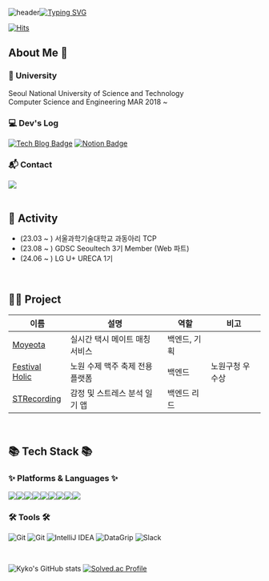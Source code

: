 ![header](https://capsule-render.vercel.app/api?type=waving&color=timeGradient&text=&animation=twinkling&height=80)[![Typing SVG](https://readme-typing-svg.demolab.com?font=Alkatra&weight=500&size=45&duration=3500&pause=3&color=6994CDEE&center=false&vCenter=false&multiline=true&repeat=true&width=1000&height=100&lines=Welcome+to+Kyko's+GitHub!👋)](https://git.io/typing-svg)

[![Hits](https://hits.seeyoufarm.com/api/count/incr/badge.svg?url=https%3A%2F%2Fgithub.com%2Frhrudska987&count_bg=%2379C83D&title_bg=%231B97DE&icon=&icon_color=%23E7E7E7&title=hits&edge_flat=false)](https://hits.seeyoufarm.com)

## About Me 👋
### 🏫 University 
Seoul National University of Science and Technology <br>
Computer Science and Engineering MAR 2018 ~

### 💻 Dev's Log
[![Tech Blog Badge](http://img.shields.io/badge/Tistory-000000?style=for-the-badge&logo=Tistory&logoColor=white&link=https://kyko.tistory.com/)](https://kyko.tistory.com/)
[![Notion Badge](https://img.shields.io/badge/Portfolio-black?style=for-the-badge&logo=Notion&link=https://kyko.notion.site/Backend-Engineer-1ca500cfb36b490d91f75f82de2077a7?pvs=4)](https://kyko.notion.site/Backend-Engineer-1ca500cfb36b490d91f75f82de2077a7?pvs=4)


### :mailbox_with_mail: Contact
<div style="display:flex; flex-direction:row;">
    <a href="mailto:koc2827@gmail.com">
        <img src="https://img.shields.io/badge/Gmail-EA4335?style=for-the-badge&logo=Gmail&logoColor=white"> 
    </a>
</div>
<br>

## 💁 Activity 
- (23.03 ~ ) 서울과학기술대학교 과동아리 TCP
- (23.08 ~ ) GDSC Seoultech 3기 Member (Web 파트)
- (24.06 ~ ) LG U+ URECA 1기
<br>

## 👨‍💻 Project

|이름|설명|역할|비고|
|------|---|---|---|
|[Moyeota](https://github.com/TeamFighting/MoyeoTa-Back)|실시간 택시 메이트 매칭 서비스|백엔드, 기획||
|[Festival Holic](https://github.com/FS-2023-FestivalHolic/FH-Server)|노원 수제 맥주 축제 전용 플랫폼|백엔드|노원구청 우수상|
|[STRecording](https://github.com/Solution-Challenge-stress-solution)|감정 및 스트레스 분석 일기 앱|백엔드 리드||

<br>

## 📚 Tech Stack 📚
### ✨ Platforms & Languages ✨
<div style="display:flex; flex-direction:row;">
    <img src="https://img.shields.io/badge/Java-007396?style=for-the-badge&logo=Java&logoColor=white"> 
    <img src="https://img.shields.io/badge/Spring Boot-6DB33F?style=for-the-badge&logo=spring boot&logoColor=white"> 
    <img src="https://img.shields.io/badge/mysql-4479A1?style=for-the-badge&logo=mysql&logoColor=white">
    <img src="https://img.shields.io/badge/linux-FCC624?style=for-the-badge&logo=linux&logoColor=black"> 
    <img src="https://img.shields.io/badge/apache tomcat-F8DC75?style=for-the-badge&logo=apachetomcat&logoColor=black">
  <br>
    <img src="https://img.shields.io/badge/Amazon EC2-FF9900?style=for-the-badge&logo=amazon ec2&logoColor=white"> 
    <img src="https://img.shields.io/badge/Amazon RDS-527FFF?style=for-the-badge&logo=amazon rds&logoColor=white">
    <img src="https://img.shields.io/badge/GooGle Cloud-4285F4?style=for-the-badge&logo=Google Cloud&logoColor=blue">
    <img src="https://img.shields.io/badge/Docker-2496ED?style=for-the-badge&logo=Docker&logoColor=white"/>
    <br>
</div>
</div>

### 🛠 Tools 🛠
![Git](https://img.shields.io/badge/Git-F05032.svg?&style=for-the-badge&logo=Git&logoColor=white)
![Git](https://img.shields.io/badge/GitHub-181717.svg?&style=for-the-badge&logo=GitHub&logoColor=white)
![IntelliJ IDEA](https://img.shields.io/badge/IntelliJ-000000.svg?&style=for-the-badge&logo=IntelliJ-IDEA&logoColor=white)
![DataGrip](https://img.shields.io/badge/DataGrip-000000?style=for-the-badge&logo=DataGrip&logoColor=white)
![Slack](https://img.shields.io/badge/Slack-4A154B?style=for-the-badge&logo=Slack&logoColor=white)

<br>

![Kyko's GitHub stats](https://github-readme-stats.vercel.app/api?username=rhrudska987&include_all_commits=true&show_icons=true&theme=cobalt)
[![Solved.ac Profile](http://mazassumnida.wtf/api/generate_badge?boj=rhrudska987)](https://solved.ac/rhrudska987)


<!--
**rhrudska987/rhrudska987** is a ✨ _special_ ✨ repository because its `README.md` (this file) appears on your GitHub profile.

Here are some ideas to get you started:

- 🔭 I’m currently working on ...
- 🌱 I’m currently learning ...
- 👯 I’m looking to collaborate on ...
- 🤔 I’m looking for help with ...
- 💬 Ask me about ...
- 📫 How to reach me: ...
- 😄 Pronouns: ...
- ⚡ Fun fact: ...
-->
